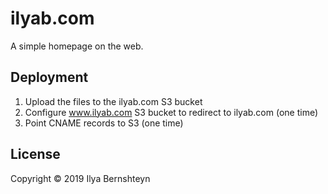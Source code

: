 # ilyab.com

A simple homepage on the web.

## Deployment

1. Upload the files to the ilyab.com S3 bucket
2. Configure www.ilyab.com S3 bucket to redirect to ilyab.com (one time)
3. Point CNAME records to S3 (one time)

## License

Copyright © 2019 Ilya Bernshteyn

